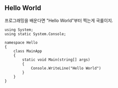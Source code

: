 ## Hello World

프로그래밍을 배운다면 "Hello World"부터 찍는게 국룰이지.

```
using System;
using static System.Console;

namespace Hello
{
    class MainApp
    {
        static void Main(string[] args)
        {
            Console.WriteLine("Hello World")
        }
    }
}
```